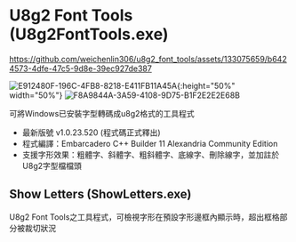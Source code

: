 # U8g2 Font Tools (U8g2FontTools.exe)

https://github.com/weichenlin306/u8g2_font_tools/assets/133075659/b6424573-4dfe-47c5-9d8e-39ec927de387

![E912480F-196C-4FB8-8218-E411FB11A45A](https://github.com/weichenlin306/u8g2_font_tools/assets/133075659/3b2b2b5c-a141-451f-9552-28b466bfe117){:height="50%" width="50%"}
![F8A9844A-3A59-4108-9D75-B1F2E2E2E68B](https://github.com/weichenlin306/u8g2_font_tools/assets/133075659/bff5ee90-7731-412e-9903-3922d736cda6)

可將Windows已安裝字型轉碼成u8g2格式的工具程式
- 最新版號 v1.0.23.520 (程式碼正式釋出)
- 程式編譯：Embarcadero C++ Builder 11 Alexandria Community Edition
- 支援字形效果：粗體字、斜體字、粗斜體字、底線字、刪除線字，並加註於U8g2字型檔檔頭

## Show Letters (ShowLetters.exe)
U8g2 Font Tools之工具程式，可檢視字形在預設字形邊框內顯示時，超出框格部分被裁切狀況

